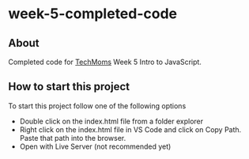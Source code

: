 # week-5-completed-code

## About
Completed code for [TechMoms](https://www.tech-moms.org/ "TechMoms") Week 5 Intro to JavaScript.

## How to start this project
To start this project follow one of the following options
* Double click on the index.html file from a folder explorer
* Right click on the index.html file in VS Code and click on Copy Path. Paste that path into the browser.
* Open with Live Server (not recommended yet)

